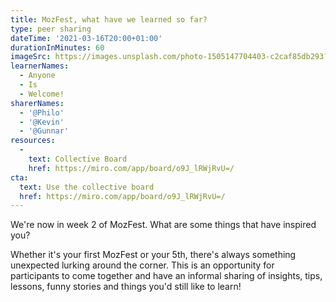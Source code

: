 ```yaml
---
title: MozFest, what have we learned so far?
type: peer sharing
dateTime: '2021-03-16T20:00+01:00'
durationInMinutes: 60
imageSrc: https://images.unsplash.com/photo-1505147704403-c2caf85db293?ixid=MXwxMjA3fDB8MHxwaG90by1wYWdlfHx8fGVufDB8fHw%3D&ixlib=rb-1.2.1&auto=format&fit=crop&w=1648&q=80
learnerNames:
  - Anyone
  - Is
  - Welcome!
sharerNames: 
  - '@Philo'
  - '@Kevin'
  - '@Gunnar'
resources:
  -
    text: Collective Board
    href: https://miro.com/app/board/o9J_lRWjRvU=/
cta:
  text: Use the collective board
  href: https://miro.com/app/board/o9J_lRWjRvU=/
---
```

We're now in week 2 of MozFest. What are some things that have inspired you?
<!--more-->
Whether it's your first MozFest or your 5th, there's always something unexpected lurking around the corner. This is an opportunity for participants to come together and have an informal sharing of insights, tips, lessons, funny stories and things you'd still like to learn! 

<div class="typeform-widget" data-url="https://form.typeform.com/to/aMLXy7Dx?typeform-medium=embed-snippet" data-transparency="100" data-hide-headers="true" data-hide-footer="true" style="width: 100%; height: 500px;"></div> <script> (function() { var qs,js,q,s,d=document, gi=d.getElementById, ce=d.createElement, gt=d.getElementsByTagName, id="typef_orm", b="https://embed.typeform.com/"; if(!gi.call(d,id)) { js=ce.call(d,"script"); js.id=id; js.src=b+"embed.js"; q=gt.call(d,"script")[0]; q.parentNode.insertBefore(js,q) } })() </script>
